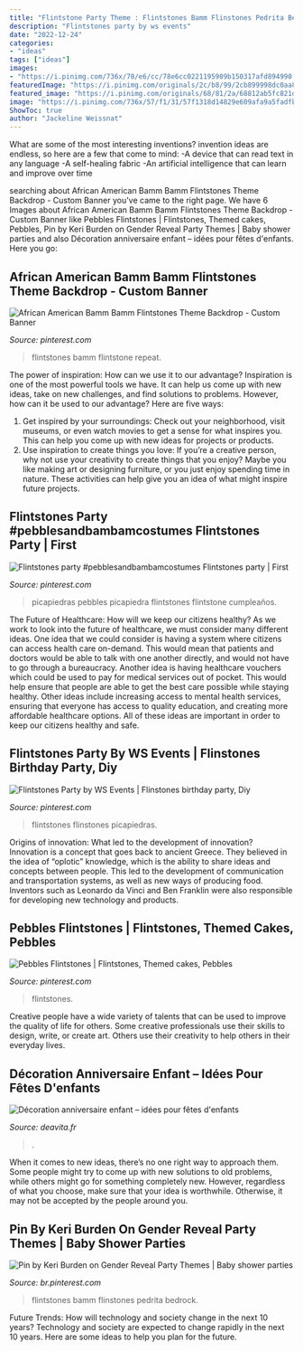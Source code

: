 ```yaml
---
title: "Flintstone Party Theme : Flintstones Bamm Flinstones Pedrita Bedrock"
description: "Flintstones party by ws events"
date: "2022-12-24"
categories:
- "ideas"
tags: ["ideas"]
images:
- "https://i.pinimg.com/736x/78/e6/cc/78e6cc0221195909b150317afd894990.jpg"
featuredImage: "https://i.pinimg.com/originals/2c/b8/99/2cb899998dc0aa807f7cd39832bf8965.jpg"
featured_image: "https://i.pinimg.com/originals/68/81/2a/68812ab5fc821d7337b953a4060b5ba3.jpg"
image: "https://i.pinimg.com/736x/57/f1/31/57f1318d14829e609afa9a5fadfb46bf.jpg"
ShowToc: true
author: "Jackeline Weissnat"
---
```



What are some of the most interesting inventions?
invention ideas are endless, so here are a few that come to mind: 
-A device that can read text in any language 
-A self-healing fabric 
-An artificial intelligence that can learn and improve over time

	

		
searching about African American Bamm Bamm Flintstones Theme Backdrop - Custom Banner you've came to the right page. We have 6 Images about African American Bamm Bamm Flintstones Theme Backdrop - Custom Banner like Pebbles Flintstones | Flintstones, Themed cakes, Pebbles, Pin by Keri Burden on Gender Reveal Party Themes | Baby shower parties and also Décoration anniversaire enfant – idées pour fêtes d&#039;enfants. Here you go:
		
    
## African American Bamm Bamm Flintstones Theme Backdrop - Custom Banner

<img loading=lazy src="https://i.pinimg.com/736x/78/e6/cc/78e6cc0221195909b150317afd894990.jpg" onerror="this.onerror=null;this.src='https://tse3.mm.bing.net/th?id=OIP.APxUMbkHpOoH0aBq3KZKOAHaHy&amp;pid=15.1';" alt="African American Bamm Bamm Flintstones Theme Backdrop - Custom Banner">

_Source: pinterest.com_

>flintstones bamm flintstone repeat. 

	

The power of inspiration: How can we use it to our advantage?
Inspiration is one of the most powerful tools we have. It can help us come up with new ideas, take on new challenges, and find solutions to problems. However, how can it be used to our advantage? Here are five ways: 
1) Get inspired by your surroundings: Check out your neighborhood, visit museums, or even watch movies to get a sense for what inspires you. This can help you come up with new ideas for projects or products. 
2) Use inspiration to create things you love: If you’re a creative person, why not use your creativity to create things that you enjoy? Maybe you like making art or designing furniture, or you just enjoy spending time in nature. These activities can help give you an idea of what might inspire future projects.

    
## Flintstones Party #pebblesandbambamcostumes Flintstones Party | First

<img loading=lazy src="https://i.pinimg.com/736x/57/f1/31/57f1318d14829e609afa9a5fadfb46bf.jpg" onerror="this.onerror=null;this.src='https://tse1.mm.bing.net/th?id=OIP.SnRlBCvbUG0uE1CCbpEAcwHaFk&amp;pid=15.1';" alt="Flintstones party #pebblesandbambamcostumes Flintstones party | First">

_Source: pinterest.com_

>picapiedras pebbles picapiedra flintstones flintstone cumpleaños. 

	

The Future of Healthcare: How will we keep our citizens healthy?
As we work to look into the future of healthcare, we must consider many different ideas. One idea that we could consider is having a system where citizens can access health care on-demand. This would mean that patients and doctors would be able to talk with one another directly, and would not have to go through a bureaucracy. Another idea is having healthcare vouchers which could be used to pay for medical services out of pocket. This would help ensure that people are able to get the best care possible while staying healthy. Other ideas include increasing access to mental health services, ensuring that everyone has access to quality education, and creating more affordable healthcare options. All of these ideas are important in order to keep our citizens healthy and safe.

    
## Flintstones Party By WS Events | Flinstones Birthday Party, Diy

<img loading=lazy src="https://i.pinimg.com/originals/2c/b8/99/2cb899998dc0aa807f7cd39832bf8965.jpg" onerror="this.onerror=null;this.src='https://tse2.mm.bing.net/th?id=OIP.5zoryeWAxIcXYVZoCTIZYQHaJ4&amp;pid=15.1';" alt="Flintstones Party by WS Events | Flinstones birthday party, Diy">

_Source: pinterest.com_

>flintstones flinstones picapiedras. 

	

Origins of innovation: What led to the development of innovation?
Innovation is a concept that goes back to ancient Greece. They believed in the idea of “oplotic” knowledge, which is the ability to share ideas and concepts between people. This led to the development of communication and transportation systems, as well as new ways of producing food. Inventors such as Leonardo da Vinci and Ben Franklin were also responsible for developing new technology and products.

    
## Pebbles Flintstones | Flintstones, Themed Cakes, Pebbles

<img loading=lazy src="https://i.pinimg.com/originals/68/81/2a/68812ab5fc821d7337b953a4060b5ba3.jpg" onerror="this.onerror=null;this.src='https://tse3.mm.bing.net/th?id=OIP.AMpZLYE9GNWOPzHmnBW6EQHaJ4&amp;pid=15.1';" alt="Pebbles Flintstones | Flintstones, Themed cakes, Pebbles">

_Source: pinterest.com_

>flintstones. 

	

Creative people have a wide variety of talents that can be used to improve the quality of life for others. Some creative professionals use their skills to design, write, or create art. Others use their creativity to help others in their everyday lives.

    
## Décoration Anniversaire Enfant – Idées Pour Fêtes D&#039;enfants

<img loading=lazy src="https://deavita.fr/wp-content/uploads/2015/06/decoration-anniversaire-enfant-dinosaures-Les-Pierreafeu-mascarade.jpg" onerror="this.onerror=null;this.src='https://tse1.mm.bing.net/th?id=OIP.ggmsPLVsIKXhS08WKMkzxAHaKg&amp;pid=15.1';" alt="Décoration anniversaire enfant – idées pour fêtes d&#039;enfants">

_Source: deavita.fr_

>. 

	

When it comes to new ideas, there’s no one right way to approach them. Some people might try to come up with new solutions to old problems, while others might go for something completely new. However, regardless of what you choose, make sure that your idea is worthwhile. Otherwise, it may not be accepted by the people around you.

    
## Pin By Keri Burden On Gender Reveal Party Themes | Baby Shower Parties

<img loading=lazy src="https://i.pinimg.com/736x/47/58/e0/4758e0b8f4c4274af0afa7e09ca55d4a.jpg" onerror="this.onerror=null;this.src='https://tse1.mm.bing.net/th?id=OIP.LogQisU7yrCl67eVai0vTgHaJ3&amp;pid=15.1';" alt="Pin by Keri Burden on Gender Reveal Party Themes | Baby shower parties">

_Source: br.pinterest.com_

>flintstones bamm flinstones pedrita bedrock. 

	

Future Trends: How will technology and society change in the next 10 years?
Technology and society are expected to change rapidly in the next 10 years. Here are some ideas to help you plan for the future.

